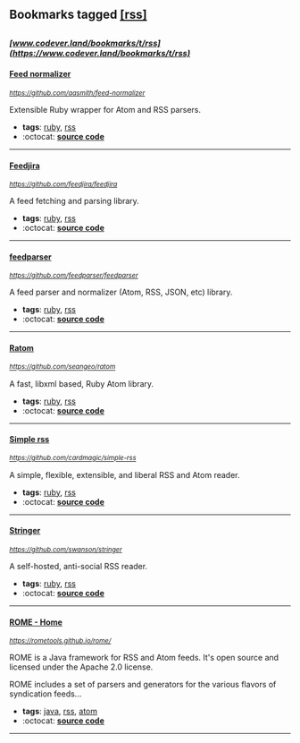 ## Bookmarks tagged [[rss]](https://www.codever.land/search?q=[rss])

_<sup><sup>[www.codever.land/bookmarks/t/rss](https://www.codever.land/bookmarks/t/rss)</sup></sup>_
---
#### [Feed normalizer](https://github.com/aasmith/feed-normalizer)
_<sup>https://github.com/aasmith/feed-normalizer</sup>_

Extensible Ruby wrapper for Atom and RSS parsers.
* **tags**: [ruby](../tagged/ruby.md), [rss](../tagged/rss.md)
* :octocat: **[source code](https://github.com/aasmith/feed-normalizer)**
---
#### [Feedjira](https://github.com/feedjira/feedjira)
_<sup>https://github.com/feedjira/feedjira</sup>_

A feed fetching and parsing library.
* **tags**: [ruby](../tagged/ruby.md), [rss](../tagged/rss.md)
* :octocat: **[source code](https://github.com/feedjira/feedjira)**
---
#### [feedparser](https://github.com/feedparser/feedparser)
_<sup>https://github.com/feedparser/feedparser</sup>_

A feed parser and normalizer (Atom, RSS, JSON, etc) library.
* **tags**: [ruby](../tagged/ruby.md), [rss](../tagged/rss.md)
* :octocat: **[source code](https://github.com/feedparser/feedparser)**
---
#### [Ratom](https://github.com/seangeo/ratom)
_<sup>https://github.com/seangeo/ratom</sup>_

A fast, libxml based, Ruby Atom library.
* **tags**: [ruby](../tagged/ruby.md), [rss](../tagged/rss.md)
* :octocat: **[source code](https://github.com/seangeo/ratom)**
---
#### [Simple rss](https://github.com/cardmagic/simple-rss)
_<sup>https://github.com/cardmagic/simple-rss</sup>_

A simple, flexible, extensible, and liberal RSS and Atom reader.
* **tags**: [ruby](../tagged/ruby.md), [rss](../tagged/rss.md)
* :octocat: **[source code](https://github.com/cardmagic/simple-rss)**
---
#### [Stringer](https://github.com/swanson/stringer)
_<sup>https://github.com/swanson/stringer</sup>_

A self-hosted, anti-social RSS reader.
* **tags**: [ruby](../tagged/ruby.md), [rss](../tagged/rss.md)
* :octocat: **[source code](https://github.com/swanson/stringer)**
---
#### [ROME - Home](https://rometools.github.io/rome/)
_<sup>https://rometools.github.io/rome/</sup>_

ROME is a Java framework for RSS and Atom feeds. It's open source and licensed under the Apache 2.0 license.

ROME includes a set of parsers and generators for the various flavors of syndication feeds...
* **tags**: [java](../tagged/java.md), [rss](../tagged/rss.md), [atom](../tagged/atom.md)
* :octocat: **[source code](https://github.com/rometools/rome)**
---
